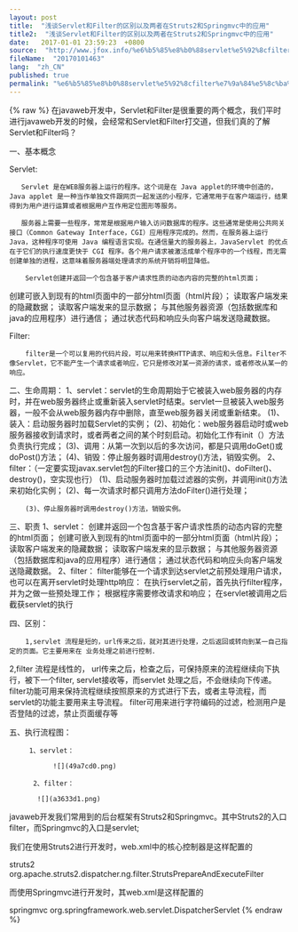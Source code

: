 ```yaml
---
layout: post
title:  "浅谈Servlet和Filter的区别以及两者在Struts2和Springmvc中的应用"
title2:  "浅谈Servlet和Filter的区别以及两者在Struts2和Springmvc中的应用"
date:   2017-01-01 23:59:23  +0800
source:  "http://www.jfox.info/%e6%b5%85%e8%b0%88servlet%e5%92%8cfilter%e7%9a%84%e5%8c%ba%e5%88%ab%e4%bb%a5%e5%8f%8a%e4%b8%a4%e8%80%85%e5%9c%a8struts2%e5%92%8cspringmvc%e4%b8%ad%e7%9a%84%e5%ba%94%e7%94%a8.html"
fileName:  "20170101463"
lang:  "zh_CN"
published: true
permalink: "%e6%b5%85%e8%b0%88servlet%e5%92%8cfilter%e7%9a%84%e5%8c%ba%e5%88%ab%e4%bb%a5%e5%8f%8a%e4%b8%a4%e8%80%85%e5%9c%a8struts2%e5%92%8cspringmvc%e4%b8%ad%e7%9a%84%e5%ba%94%e7%94%a8.html"
---
```

{% raw %}
在javaweb开发中，Servlet和Filter是很重要的两个概念，我们平时进行javaweb开发的时候，会经常和Servlet和Filter打交道，但我们真的了解Servlet和Filter吗？

一、基本概念

Servlet:

       Servlet 是在WEB服务器上运行的程序。这个词是在 Java applet的环境中创造的，Java applet 是一种当作单独文件跟网页一起发送的小程序，它通常用于在客户端运行，结果得到为用户进行运算或者根据用户互作用定位图形等服务。

       服务器上需要一些程序，常常是根据用户输入访问数据库的程序。这些通常是使用公共网关接口（Common Gateway Interface，CGI）应用程序完成的。然而，在服务器上运行 Java，这种程序可使用 Java 编程语言实现。在通信量大的服务器上，JavaServlet 的优点在于它们的执行速度更快于 CGI 程序。各个用户请求被激活成单个程序中的一个线程，而无需创建单独的进程，这意味着服务器端处理请求的系统开销将明显降低。

        Servlet创建并返回一个包含基于客户请求性质的动态内容的完整的html页面；
创建可嵌入到现有的html页面中的一部分html页面（html片段）；
读取客户端发来的隐藏数据；
读取客户端发来的显示数据；
与其他服务器资源（包括数据库和java的应用程序）进行通信；
通过状态代码和响应头向客户端发送隐藏数据。

Filter:

        filter是一个可以复用的代码片段，可以用来转换HTTP请求、响应和头信息。Filter不像Servlet，它不能产生一个请求或者响应，它只是修改对某一资源的请求，或者修改从某一的响应。

 二、生命周期：
1、servlet：servlet的生命周期始于它被装入web服务器的内存时，并在web服务器终止或重新装入servlet时结束。servlet一旦被装入web服务器，一般不会从web服务器内存中删除，直至web服务器关闭或重新结束。
(1)、装入：启动服务器时加载Servlet的实例；
(2)、初始化：web服务器启动时或web服务器接收到请求时，或者两者之间的某个时刻启动。初始化工作有init（）方法负责执行完成；
(3)、调用：从第一次到以后的多次访问，都是只调用doGet()或doPost()方法；
(4)、销毁：停止服务器时调用destroy()方法，销毁实例。 
2、filter：（一定要实现javax.servlet包的Filter接口的三个方法init()、doFilter()、destroy()，空实现也行）
(1)、启动服务器时加载过滤器的实例，并调用init()方法来初始化实例；
(2)、每一次请求时都只调用方法doFilter()进行处理；

        (3)、停止服务器时调用destroy()方法，销毁实例。

三、职责
1、servlet：
创建并返回一个包含基于客户请求性质的动态内容的完整的html页面；
创建可嵌入到现有的html页面中的一部分html页面（html片段）；
读取客户端发来的隐藏数据；
读取客户端发来的显示数据；
与其他服务器资源（包括数据库和java的应用程序）进行通信；
通过状态代码和响应头向客户端发送隐藏数据。
2、filter：
filter能够在一个请求到达servlet之前预处理用户请求，也可以在离开servlet时处理http响应：
在执行servlet之前，首先执行filter程序，并为之做一些预处理工作；
根据程序需要修改请求和响应；
在servlet被调用之后截获servlet的执行

四、区别：

        1,servlet 流程是短的，url传来之后，就对其进行处理，之后返回或转向到某一自己指定的页面。它主要用来在 业务处理之前进行控制.
2,filter 流程是线性的， url传来之后，检查之后，可保持原来的流程继续向下执行，被下一个filter, servlet接收等，而servlet 处理之后，不会继续向下传递。filter功能可用来保持流程继续按照原来的方式进行下去，或者主导流程，而servlet的功能主要用来主导流程。
filter可用来进行字符编码的过滤，检测用户是否登陆的过滤，禁止页面缓存等

五、执行流程图：

         1、servlet：

               ![](49a7cd0.png)

          2、filter：

           ![](a3633d1.png)

javaweb开发我们常用到的后台框架有Struts2和Springmvc。其中Struts2的入口filter，而Springmvc的入口是servlet;

我们在使用Struts2进行开发时，web.xml中的核心控制器是这样配置的

<filter>
<filter-name>struts2</filter-name>
<filter-class>org.apache.struts2.dispatcher.ng.filter.StrutsPrepareAndExecuteFilter</filter-class>
</filter>

而使用Springmvc进行开发时，其web.xml是这样配置的

<servlet>
<servlet-name>springmvc</servlet-name>
<servlet-class>org.springframework.web.servlet.DispatcherServlet</servlet-class>
</servlet>
{% endraw %}